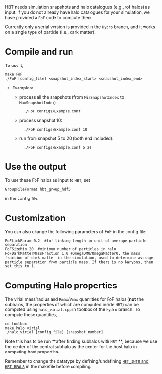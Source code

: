 HBT needs simulation snapshots and halo catalogues (e.g., fof halos) as input. If you do not already have halo catalogues for your simulation, we have provided a `FoF` code to compute them. 

Currently only a serial version is provided in the `Hydro` branch, and it works on a single type of particle (i.e., dark matter). 

# Compile and run
To use it,

    make FoF
    ./FoF [config_file] <snapshot_index_start> <snapshot_index_end>

- Examples:
    * process all the snapshots (from `MinSnapshotIndex` to `MaxSnapshotIndex`)
    
            ./FoF configs/Example.conf

    * process snapshot 10:

            ./FoF configs/Example.conf 10

    * run from snapshot 5 to 20 (both end included):

            ./FoF configs/Example.conf 5 20

# Use the output
To use these FoF halos as input to `HBT`, set

    GroupFileFormat hbt_group_hdf5

in the config file.

# Customization
You can also change the following parameters of FoF in the config file:

    FoFLinkParam 0.2  #fof linking length in unit of average particle separation
    FoFSizeMin 20  #minimum number of particles in halo
    FoFDarkMatterMassFraction 1.0 #OmegaDM0/OmegaMatter0, the mass fraction of dark matter in the simulation, used to determine average particle separation from particle mass. If there is no baryons, then set this to 1.

# Computing Halo properties

The virial mass/radius and `Rmax`/`Vmax` quantities for FoF halos (**not** the subhalos, the properties of which are computed inside `HBT`) can be computed using `halo_virial.cpp` in toolbox of the `Hydro` branch. To compute these quantities, 

    cd toolbox
    make halo_virial
    ./halo_virial [config_file] [snapshot_number]

Note this has to be run **after finding subhalos with `HBT` **, because we use the center of the central subhalo as the center for the host halo in computing host properties.

Remember to change the datatype by defining/undefining [`HBT_INT8` and `HBT_REAL8`](https://github.com/Kambrian/HBTplus/wiki#customize-the-compilation) in the makefile before compiling.